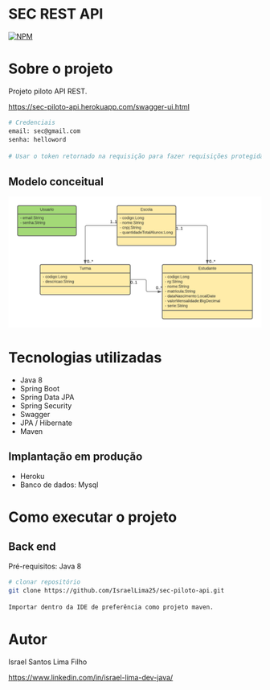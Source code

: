 
# SEC REST API

[![NPM](https://img.shields.io/npm/l/react)](https://github.com/IsraelLima25/sec-piloto-api/blob/master/LICENSE) 

# Sobre o projeto

Projeto piloto API REST.

https://sec-piloto-api.herokuapp.com/swagger-ui.html

```bash
# Credenciais
email: sec@gmail.com
senha: helloword

# Usar o token retornado na requisição para fazer requisições protegidas.
```
## Modelo conceitual
![Modelo Conceitual](https://github.com/IsraelLima25/Assets/blob/main/Diagrama%20de%20Classe.png)

# Tecnologias utilizadas

- Java 8
- Spring Boot
- Spring Data JPA
- Spring Security
- Swagger
- JPA / Hibernate
- Maven

## Implantação em produção
- Heroku
- Banco de dados: Mysql

# Como executar o projeto

## Back end
Pré-requisitos: Java 8

```bash
# clonar repositório
git clone https://github.com/IsraelLima25/sec-piloto-api.git

Importar dentro da IDE de preferência como projeto maven.
```
# Autor

Israel Santos Lima Filho

https://www.linkedin.com/in/israel-lima-dev-java/

